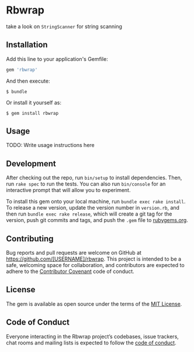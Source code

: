 # Rbwrap

take a look on `StringScanner` for string scanning
## Installation

Add this line to your application's Gemfile:

```ruby
gem 'rbwrap'
```

And then execute:

    $ bundle

Or install it yourself as:

    $ gem install rbwrap

## Usage

TODO: Write usage instructions here

## Development

After checking out the repo, run `bin/setup` to install dependencies. Then, run `rake spec` to run the tests. You can also run `bin/console` for an interactive prompt that will allow you to experiment.

To install this gem onto your local machine, run `bundle exec rake install`. To release a new version, update the version number in `version.rb`, and then run `bundle exec rake release`, which will create a git tag for the version, push git commits and tags, and push the `.gem` file to [rubygems.org](https://rubygems.org).

## Contributing

Bug reports and pull requests are welcome on GitHub at https://github.com/[USERNAME]/rbwrap. This project is intended to be a safe, welcoming space for collaboration, and contributors are expected to adhere to the [Contributor Covenant](http://contributor-covenant.org) code of conduct.

## License

The gem is available as open source under the terms of the [MIT License](https://opensource.org/licenses/MIT).

## Code of Conduct

Everyone interacting in the Rbwrap project’s codebases, issue trackers, chat rooms and mailing lists is expected to follow the [code of conduct](https://github.com/[USERNAME]/rbwrap/blob/master/CODE_OF_CONDUCT.md).
